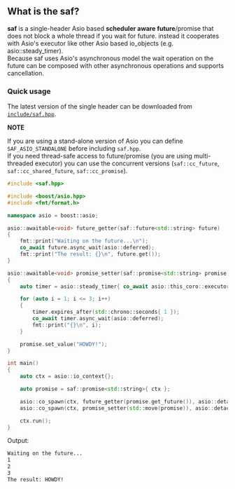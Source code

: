 ## What is the saf?

**saf** is a single-header Asio based **scheduler aware future**/promise that does not block a whole thread if you wait for future. instead it cooperates with Asio's executor like other Asio based io_objects (e.g. asio::steady_timer).  
Because saf uses Asio's asynchronous model the wait operation on the future can be composed with other asynchronous operations and supports cancellation.  

### Quick usage

The latest version of the single header can be downloaded from [`include/saf.hpp`](include/saf.hpp).

**NOTE**

If you are using a stand-alone version of Asio you can define `SAF_ASIO_STANDALONE` before including `saf.hpp`.  
If you need thread-safe access to future/promise (you are using multi-threaded executor) you can use the concurrent versions (`saf::cc_future`, `saf::cc_shared_future`, `saf::cc_promise`).  
```c++
#include <saf.hpp>

#include <boost/asio.hpp>
#include <fmt/format.h>

namespace asio = boost::asio;

asio::awaitable<void> future_getter(saf::future<std::string> future)
{
    fmt::print("Waiting on the future...\n");
    co_await future.async_wait(asio::deferred);
    fmt::print("The result: {}\n", future.get());
}

asio::awaitable<void> promise_setter(saf::promise<std::string> promise)
{
    auto timer = asio::steady_timer{ co_await asio::this_coro::executor };

    for (auto i = 1; i <= 3; i++)
    {
        timer.expires_after(std::chrono::seconds{ 1 });
        co_await timer.async_wait(asio::deferred);
        fmt::print("{}\n", i);
    }

    promise.set_value("HOWDY!");
}

int main()
{
    auto ctx = asio::io_context{};

    auto promise = saf::promise<std::string>{ ctx };

    asio::co_spawn(ctx, future_getter(promise.get_future()), asio::detached);
    asio::co_spawn(ctx, promise_setter(std::move(promise)), asio::detached);

    ctx.run();
}
```

Output:

```BASH
Waiting on the future...
1
2
3
The result: HOWDY!
```
